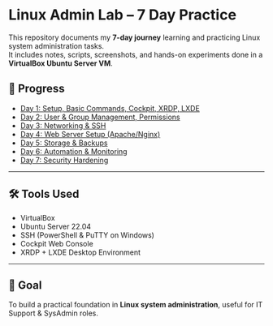 # Linux Admin Lab – 7 Day Practice

This repository documents my **7-day journey** learning and practicing Linux system administration tasks.  
It includes notes, scripts, screenshots, and hands-on experiments done in a **VirtualBox Ubuntu Server VM**.

## 📅 Progress
- [Day 1: Setup, Basic Commands, Cockpit, XRDP, LXDE](Day1/README.md)
- [Day 2: User & Group Management, Permissions](day2/README.md)
- [Day 3: Networking & SSH](day3/README.md)
- [Day 4: Web Server Setup (Apache/Nginx)](day4/README.md)
- [Day 5: Storage & Backups](day5/README.md)
- [Day 6: Automation & Monitoring](day6/README.md)
- [Day 7: Security Hardening](day7/README.md)

---

## 🛠 Tools Used
- VirtualBox  
- Ubuntu Server 22.04  
- SSH (PowerShell & PuTTY on Windows)  
- Cockpit Web Console  
- XRDP + LXDE Desktop Environment  

---

## 🎯 Goal
To build a practical foundation in **Linux system administration**, useful for IT Support & SysAdmin roles.

